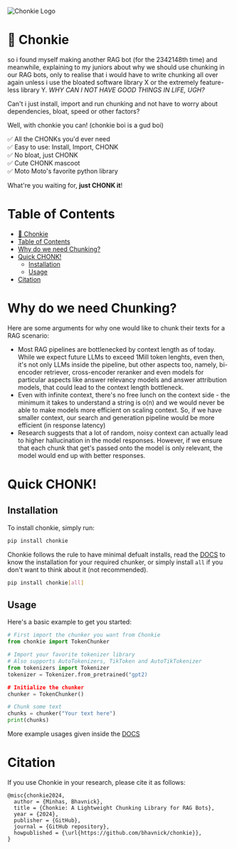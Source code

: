 ![Chonkie Logo](https://github.com/bhavnicksm/chonkie/blob/6b1b1953494d47dda9a19688c842975184ccc986/assets/chonkie_logo_br_transparent_bg.png)
# 🦛 Chonkie

so i found myself making another RAG bot (for the 2342148th time) and meanwhile, explaining to my juniors about why we should use chunking in our RAG bots, only to realise that i would have to write chunking all over again unless i use the bloated software library X or the extremely feature-less library Y. _WHY CAN I NOT HAVE GOOD THINGS IN LIFE, UGH?_

Can't i just install, import and run chunking and not have to worry about dependencies, bloat, speed or other factors?

Well, with chonkie you can! (chonkie boi is a gud boi)

✅ All the CHONKs you'd ever need </br>
✅ Easy to use: Install, Import, CHONK </br>
✅ No bloat, just CHONK </br>
✅ Cute CHONK mascoot </br>
✅ Moto Moto's favorite python library </br>

What're you waiting for, **just CHONK it**!

# Table of Contents
- [🦛 Chonkie](#-chonkie)
- [Table of Contents](#table-of-contents)
- [Why do we need Chunking?](#why-do-we-need-chunking)
- [Quick CHONK!](#quick-chonk)
  - [Installation](#installation)
  - [Usage](#usage)
- [Citation](#citation)

# Why do we need Chunking?

Here are some arguments for why one would like to chunk their texts for a RAG scenario:

- Most RAG pipelines are bottlenecked by context length as of today. While we expect future LLMs to exceed 1Mill token lenghts, even then, it's not only LLMs inside the pipeline, but other aspects too, namely, bi-encoder retriever, cross-encoder reranker and even models for particular aspects like answer relevancy models and answer attribution models, that could lead to the context length bottleneck.
- Even with infinite context, there's no free lunch on the context side - the minimum it takes to understand a string is o(n) and we would never be able to make models more efficient on scaling context. So, if we have smaller context, our search and generation pipeline would be more efficient (in response latency)
- Research suggests that a lot of random, noisy context can actually lead to higher hallucination in the model responses. However, if we ensure that each chunk that get's passed onto the model is only relevant, the model would end up with better responses.

# Quick CHONK!


## Installation
To install chonkie, simply run:

```bash
pip install chonkie
```

Chonkie follows the rule to have minimal defualt installs, read the [DOCS](/DOCS.md) to know the installation for your required chunker, or simply install `all` if you don't want to think about it (not recommended).

```bash
pip install chonkie[all]
```

## Usage

Here's a basic example to get you started:

```python
# First import the chunker you want from Chonkie 
from chonkie import TokenChunker

# Import your favorite tokenizer library
# Also supports AutoTokenizers, TikToken and AutoTikTokenizer
from tokenizers import Tokenizer 
tokenizer = Tokenizer.from_pretrained("gpt2)

# Initialize the chunker
chunker = TokenChunker()

# Chunk some text
chunks = chunker("Your text here")
print(chunks)
```

More example usages given inside the [DOCS](/DOCS.md)


# Citation

If you use Chonkie in your research, please cite it as follows:

```
@misc{chonkie2024,
  author = {Minhas, Bhavnick},
  title = {Chonkie: A Lightweight Chunking Library for RAG Bots},
  year = {2024},
  publisher = {GitHub},
  journal = {GitHub repository},
  howpublished = {\url{https://github.com/bhavnick/chonkie}},
}
```
